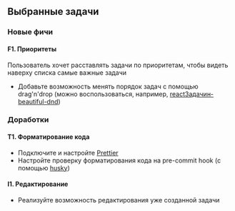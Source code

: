 ## Выбранные задачи

### Новые фичи

#### F1. Приоритеты

Пользователь хочет расставлять задачи по приоритетам,
чтобы видеть наверху списка самые важные задачи

- Добавьте возможность менять порядок задач с помощью drag'n'drop
  (можно воспользоваться, например, [reactЗадачин-beautiful-dnd](https://github.com/atlassian/react-beautiful-dnd))

### Доработки

#### T1. Форматирование кода

- Подключите и настройте [Prettier](https://prettier.io/)
- Настройте проверку форматирования кода на pre-commit hook
  (с помощью [husky](https://github.com/typicode/husky))

#### I1. Редактирование

- Реализуйте возможность редактирования уже созданной задачи
